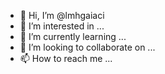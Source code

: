 - 👋 Hi, I’m @lmhgaiaci
- 👀 I’m interested in ...
- 🌱 I’m currently learning ...
- 💞️ I’m looking to collaborate on ...
- 📫 How to reach me ...

<!---
lmhgaiaci/lmhgaiaci is a ✨ special ✨ repository because its `README.md` (this file) appears on your GitHub profile.
You can click the Preview link to take a look at your changes.
--->

